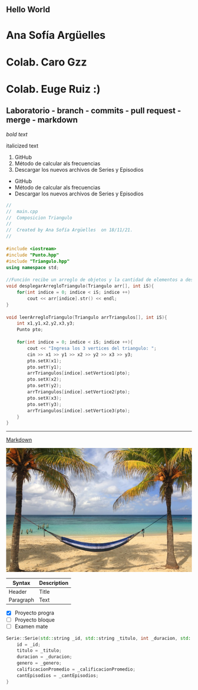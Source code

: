 ## Hello World
# Ana Sofía Argüelles 
# Colab. Caro Gzz 
# Colab. Euge Ruiz :)
## Laboratorio - branch - commits  - pull request - merge - markdown


*bold text*

italicized text

1. GitHub
2. Método de calcular als frecuencias
3. Descargar los nuevos archivos de Series y Episodios

- GitHub
- Método de calcular als frecuencias
- Descargar los nuevos archivos de Series y Episodios

````c++
//
//  main.cpp
//  Composicion Triangulo
//
//  Created by Ana Sofía Argüelles  on 18/11/21.
//

#include <iostream>
#include "Punto.hpp"
#include "Triangulo.hpp"
using namespace std;

//Función recibe un arreglo de objetos y la cantidad de elementos a desplegar
void desplegarArregloTriangulo(Triangulo arr[], int iS){
    for(int indice = 0; indice < iS; indice ++)
        cout << arr[indice].str() << endl;
}

void leerArregloTriangulo(Triangulo arrTriangulos[], int iS){
    int x1,y1,x2,y2,x3,y3;
    Punto pto;
    
    for(int indice = 0; indice < iS; indice ++){
        cout << "Ingresa los 3 vertices del triangulo: ";
        cin >> x1 >> y1 >> x2 >> y2 >> x3 >> y3;
        pto.setX(x1);
        pto.setY(y1);
        arrTriangulos[indice].setVertice1(pto);
        pto.setX(x2);
        pto.setY(y2);
        arrTriangulos[indice].setVertice2(pto);
        pto.setX(x3);
        pto.setY(y3);
        arrTriangulos[indice].setVertice3(pto);
    }
}

````
  
  
----
  
[Markdown](https://www.markdownguide.org/cheat-sheet/)
  
![Foto de playita](playa.jpg)
  
  
  
| Syntax | Description |
| ----------- | ----------- |
| Header | Title |
| Paragraph | Text |

- [x] Proyecto progra
- [ ] Proyecto bloque
- [ ] Examen mate

```` c++
Serie::Serie(std::string _id, std::string _titulo, int _duracion, std::string _genero, double _calificacionPromedio, int _cantEpisodios){
    id = _id;
    titulo = _titulo;
    duracion = _duracion;
    genero = _genero;
    calificacionPromedio = _calificacionPromedio;
    cantEpisodios = _cantEpisodios;
}
````
